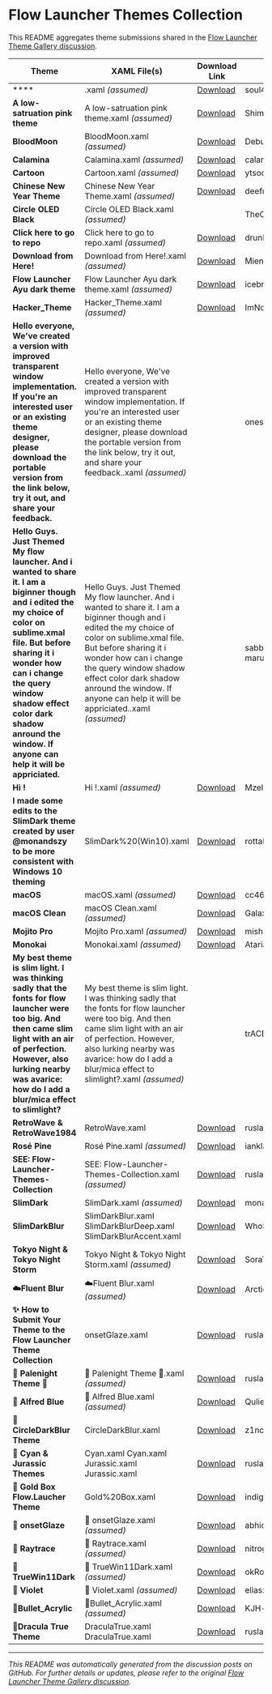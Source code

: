 # Flow Launcher Themes Collection

This README aggregates theme submissions shared in the [Flow Launcher Theme Gallery discussion](https://github.com/Flow-Launcher/Flow.Launcher/discussions/1438).

| Theme | XAML File(s) | Download Link | Author | Preview |
|-------|--------------|---------------|--------|--------|
| **** | .xaml *(assumed)* | [Download](https://github.com/soul4feels/sofokeel) | soul4kills | ✓ |
| **A low-satruation pink theme** | A low-satruation pink theme.xaml *(assumed)* | [Download](https://github.com/Shiman-Zhu/flow-launcher-theme-morandi-colors) | Shiman-Zhu | ✓ |
| **BloodMoon** | BloodMoon.xaml *(assumed)* | [Download](https://github.com/DebugBoard/BloodMoon) | DebugBoard | ✓ |
| **Calamina** | Calamina.xaml *(assumed)* | [Download](https://github.com/calamina/flow) | calamina | ✓ |
| **Cartoon** | Cartoon.xaml *(assumed)* | [Download](https://github.com/Seb1plaz/Flow-Launcher-Cartoon) | ytsodacan | ✓ |
| **Chinese New Year Theme** | Chinese New Year Theme.xaml *(assumed)* | [Download](https://github.com/deefrawley/Flow.Launcher.Themes) | deefrawley | ✓ |
| **Circle OLED Black** | Circle OLED Black.xaml *(assumed)* | | TheOddball | ✓ |
| **Click here to go to repo** | Click here to go to repo.xaml *(assumed)* | [Download](https://github.com/drunkzurg/FlowLauncherUI) | drunkzurg | ✓ |
| **Download from Here!** | Download from Here!.xaml *(assumed)* | [Download](https://github.com/Flow-Launcher/Flow.Launcher/discussions/1438?sort=new#discussioncomment-10400585) | Miensoap | ✓ |
| **Flow Launcher Ayu dark theme** | Flow Launcher Ayu dark theme.xaml *(assumed)* | [Download](https://github.com/dempfi/ayu) | icebruce | ✓ |
| **Hacker_Theme** | Hacker_Theme.xaml *(assumed)* | [Download](https://github.com/ImNotVarun/Hacker_Theme) | ImNotVarun | ✓ |
| **Hello everyone, We've created a version with improved transparent window implementation. If you're an interested user or an existing theme designer, please download the portable version from the link below, try it out, and share your feedback.** | Hello everyone, We've created a version with improved transparent window implementation. If you're an interested user or an existing theme designer, please download the portable version from the link below, try it out, and share your feedback..xaml *(assumed)* | | onesounds |  |
| **Hello Guys. Just Themed My flow launcher. And i wanted to share it. I am a biginner though and i edited the my choice of color on sublime.xmal file. But before sharing it i wonder  how can i change the query window shadow effect color dark shadow anround the window.  If anyone can help it will be appriciated.** | Hello Guys. Just Themed My flow launcher. And i wanted to share it. I am a biginner though and i edited the my choice of color on sublime.xmal file. But before sharing it i wonder  how can i change the query window shadow effect color dark shadow anround the window.  If anyone can help it will be appriciated..xaml *(assumed)* | | sabbir-ahamed-maruf | ✓ |
| **Hi !** | Hi !.xaml *(assumed)* | [Download](https://github.com/MzelleLilas/flowlauncher-theme) | MzelleLilas | ✓ |
| **I made some edits to the SlimDark theme created by user @monandszy to be more consistent with Windows 10 theming** | SlimDark%20(Win10).xaml | [Download](https://github.com/monandszy) | rottakore | ✓ |
| **macOS** | macOS.xaml *(assumed)* | [Download](https://github.com/abhidahal) | cc46808 | ✓ |
| **macOS Clean** | macOS Clean.xaml *(assumed)* | [Download](https://github.com/abhidahal) | GalaxyNZ | ✓ |
| **Mojito Pro** | Mojito Pro.xaml *(assumed)* | [Download](https://github.com/mishatoshi/mojito-pro-flowlauncher-theme) | mishatoshi | ✓ |
| **Monokai** | Monokai.xaml *(assumed)* | [Download](https://github.com/AtarianComputing/Monokai.flow) | AtarianComputing | ✓ |
| **My best theme is slim light. I was thinking sadly that the fonts for flow launcher were too big. And then came slim light with an air of perfection. However, also lurking nearby was avarice: how do I add a blur/mica effect to slimlight?** | My best theme is slim light. I was thinking sadly that the fonts for flow launcher were too big. And then came slim light with an air of perfection. However, also lurking nearby was avarice: how do I add a blur/mica effect to slimlight?.xaml *(assumed)* | | trACEroam |  |
| **RetroWave & RetroWave1984** | RetroWave.xaml | [Download](https://github.com/ruslanlap/RetroWaveTheme.FlowLa) | ruslanlap | ✓ |
| **Rosé Pine** | Rosé Pine.xaml *(assumed)* | [Download](https://github.com/ianklapouch/rose-pine-flow-launcher) | ianklapouch | ✓ |
| **SEE: Flow-Launcher-Themes-Collection** | SEE: Flow-Launcher-Themes-Collection.xaml *(assumed)* | [Download](https://github.com/ruslanlap/Flow-Launcher-Themes-Collection) | ruslanlap | ✓ |
| **SlimDark** | SlimDark.xaml *(assumed)* | [Download](https://github.com/0o-Mi/Flow-Launcher-SlimDark-Theme) | monandszy | ✓ |
| **SlimDarkBlur** | SlimDarkBlur.xaml SlimDarkBlurDeep.xaml SlimDarkBlurAccent.xaml | [Download](https://github.com/WhoSowSee/SlimDarkBlur.flow) | WhoSowSee | ✓ |
| **Tokyo Night & Tokyo Night Storm** | Tokyo Night & Tokyo Night Storm.xaml *(assumed)* | [Download](https://github.com/SoraTenshi/FlowLauncher-TokyoNight) | SoraTenshi | ✓ |
| **☁️Fluent Blur** | ☁️Fluent Blur.xaml *(assumed)* | [Download](https://github.com/Flow-Launcher/Flow.Launcher/issues/2387) | Arcticn | ✓ |
| **✨ How to Submit Your Theme to the Flow Launcher Theme Collection** | onsetGlaze.xaml | [Download](https://github.com/ruslanlap/Flow-Launcher-Themes-Collection?tab=readme-ov-file) | ruslanlap | ✓ |
| **🌌 Palenight Theme 🌌** | 🌌 Palenight Theme 🌌.xaml *(assumed)* | [Download](https://github.com/ruslanlap/RetroWaveTheme.FlowLa) | ruslanlap | ✓ |
| **🎨 Alfred Blue** | 🎨 Alfred Blue.xaml *(assumed)* | [Download](https://github.com/Qulierm/AlfredBlue/blob/main/Flow.Launcher%2019.05.2024%2011_53_21.png?raw=true) | Qulierm | ✓ |
| **🎨 CircleDarkBlur Theme** | CircleDarkBlur.xaml | [Download](https://github.com/z1nc0r3/CircleDarkBlur.Flow-Launcher) | z1nc0r3 | ✓ |
| **🎨 Cyan & Jurassic Themes** | Cyan.xaml Cyan.xaml Jurassic.xaml Jurassic.xaml | [Download](https://github.com/ruslanlap/RetroWaveTheme.FlowLa/blob/master/Cyan.xaml) | ruslanlap | ✓ |
| **🎨 Gold Box Flow.Laucher Theme** | Gold%20Box.xaml | [Download](https://github.com/Flow-Launcher/Flow.Launcher) | indigofairyx | ✓ |
| **🎨 onsetGlaze** | 🎨 onsetGlaze.xaml *(assumed)* | [Download](https://github.com/abhidahal/onsetGlaze.flow) | abhidahal | ✓ |
| **🎨 Raytrace** | 🎨 Raytrace.xaml *(assumed)* | [Download](https://github.com/SamFrox/Raytrace/tree/main) | nitrogeo | ✓ |
| **🎨 TrueWin11Dark** | 🎨 TrueWin11Dark.xaml *(assumed)* | [Download](https://github.com/z1nc0r3/CircleDarkBlur.Flow-Launcher) | okRoni | ✓ |
| **🎨 Violet** | 🎨 Violet.xaml *(assumed)* | [Download](https://github.com/eliaszon/Violet.flow) | eliaszon | ✓ |
| **🎨Bullet_Acrylic** | 🎨Bullet_Acrylic.xaml *(assumed)* | [Download](https://github.com/KJH-x/FlowTheme) | KJH-x | ✓ |
| **🎨Dracula True Theme** | DraculaTrue.xaml DraculaTrue.xaml | [Download](https://github.com/ruslanlap/RetroWaveTheme.FlowLa/raw/main/DraculaTrue.xaml) | ruslanlap | ✓ |

---

*This README was automatically generated from the discussion posts on GitHub. For further details or updates, please refer to the original [Flow Launcher Theme Gallery discussion](https://github.com/Flow-Launcher/Flow.Launcher/discussions/1438).*
